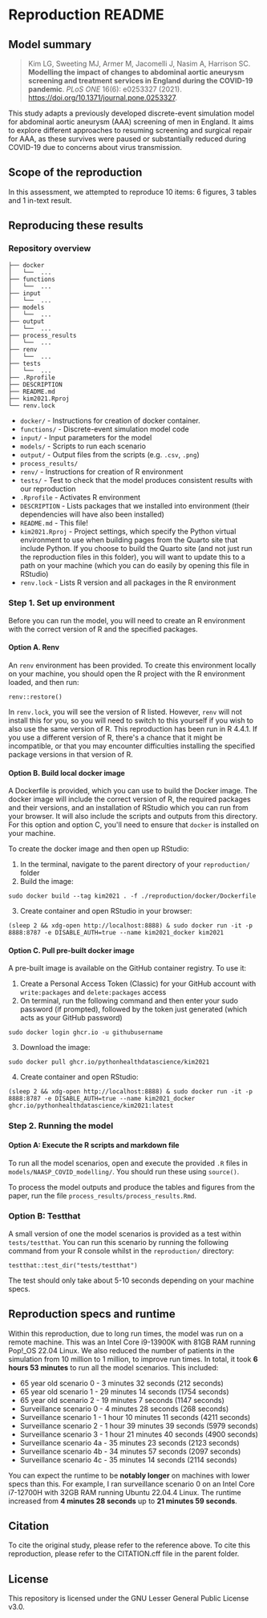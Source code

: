 # Reproduction README

## Model summary

> Kim LG, Sweeting MJ, Armer M, Jacomelli J, Nasim A, Harrison SC. **Modelling the impact of changes to abdominal aortic aneurysm screening and treatment services in England during the COVID-19 pandemic**. *PLoS ONE* 16(6): e0253327 (2021). <https://doi.org/10.1371/journal.pone.0253327>.

This study adapts a previously developed discrete-event simulation model for abdominal aortic aneurysm (AAA) screening of men in England. It aims to explore different approaches to resuming screening and surgical repair for AAA, as these survives were paused or substantially reduced during COVID-19 due to concerns about virus transmission.

## Scope of the reproduction

In this assessment, we attempted to reproduce 10 items: 6 figures, 3 tables and 1 in-text result.

## Reproducing these results

### Repository overview

```
├── docker
│   └──  ...
├── functions
│   └──  ...
├── input
│   └──  ...
├── models
│   └──  ...
├── output
│   └──  ...
├── process_results
│   └──  ...
├── renv
│   └──  ...
├── tests
│   └──  ...
├── .Rprofile
├── DESCRIPTION
├── README.md
├── kim2021.Rproj
└── renv.lock
```

* `docker/` - Instructions for creation of docker container.
* `functions/` - Discrete-event simulation model code
* `input/` - Input parameters for the model
* `models/` - Scripts to run each scenario
* `output/` - Output files from the scripts (e.g. `.csv`, `.png`)
* `process_results/`
* `renv/` - Instructions for creation of R environment
* `tests/` - Test to check that the model produces consistent results with our reproduction
* `.Rprofile` - Activates R environment
* `DESCRIPTION` - Lists packages that we installed into environment (their dependencies will have also been installed)
* `README.md` - This file!
* `kim2021.Rproj` - Project settings, which specify the Python virtual environment to use when building pages from the Quarto site that include Python. If you choose to build the Quarto site (and not just run the reproduction files in this folder), you will want to update this to a path on your machine (which you can do easily by opening this file in RStudio)
* `renv.lock` - Lists R version and all packages in the R environment

### Step 1. Set up environment

Before you can run the model, you will need to create an R environment with the correct version of R and the specified packages.

#### Option A. Renv

An `renv` environment has been provided. To create this environment locally on your machine, you should open the R project with the R environment loaded, and then run:

```
renv::restore()
```

In `renv.lock`, you will see the version of R listed. However, `renv` will not install this for you, so you will need to switch to this yourself if you wish to also use the same version of R. This reproduction has been run in R 4.4.1. If you use a different version of R, there's a chance that it might be incompatible, or that you may encounter difficulties installing the specified package versions in that version of R.

#### Option B. Build local docker image

A Dockerfile is provided, which you can use to build the Docker image. The docker image will include the correct version of R, the required packages and their versions, and an installation of RStudio which you can run from your browser. It will also include the scripts and outputs from this directory. For this option and option C, you'll need to ensure that `docker` is installed on your machine.

To create the docker image and then open up RStudio:

1. In the terminal, navigate to the parent directory of your `reproduction/` folder
2. Build the image:

```
sudo docker build --tag kim2021 . -f ./reproduction/docker/Dockerfile
```

3. Create container and open RStudio in your browser:

```
(sleep 2 && xdg-open http://localhost:8888) & sudo docker run -it -p 8888:8787 -e DISABLE_AUTH=true --name kim2021_docker kim2021
```

#### Option C. Pull pre-built docker image

A pre-built image is available on the GitHub container registry. To use it:

1. Create a Personal Access Token (Classic) for your GitHub account with `write:packages` and `delete:packages` access
2. On terminal, run the following command and then enter your sudo password (if prompted), followed by the token just generated (which acts as your GitHub password)

```
sudo docker login ghcr.io -u githubusername
```

3. Download the image:

```
sudo docker pull ghcr.io/pythonhealthdatascience/kim2021
```

4. Create container and open RStudio:

```
(sleep 2 && xdg-open http://localhost:8888) & sudo docker run -it -p 8888:8787 -e DISABLE_AUTH=true --name kim2021_docker ghcr.io/pythonhealthdatascience/kim2021:latest
```

### Step 2. Running the model

#### Option A: Execute the R scripts and markdown file

To run all the model scenarios, open and execute the provided `.R` files in `models/NAASP_COVID_modelling/`. You should run these using `source()`.

To process the model outputs and produce the tables and figures from the paper, run the file `process_results/process_results.Rmd`.

### Option B: Testthat

A small version of one the model scenarios is provided as a test within `tests/testthat`. You can run this scenario by running the following command from your R console whilst in the `reproduction/` directory:

```
testthat::test_dir("tests/testthat")
```

The test should only take about 5-10 seconds depending on your machine specs.

## Reproduction specs and runtime

Within this reproduction, due to long run times, the model was run on a remote machine. This was an Intel Core i9-13900K with 81GB RAM running Pop!_OS 22.04 Linux. We also reduced the number of patients in the simulation from 10 million to 1 million, to improve run times. In total, it took **6 hours 53 minutes** to run all the model scenarios. This included:

* 65 year old scenario 0 - 3 minutes 32 seconds (212 seconds)
* 65 year old scenario 1 - 29 minutes 14 seconds (1754 seconds)
* 65 year old scenario 2 - 19 minutes 7 seconds (1147 seconds)
* Surveillance scenario 0 - 4 minutes 28 seconds (268 seconds)
* Surveillance scenario 1 - 1 hour 10 minutes 11 seconds (4211 seconds)
* Surveillance scenario 2 - 1 hour 39 minutes 39 seconds (5979 seconds)
* Surveillance scenario 3 - 1 hour 21 minutes 40 seconds (4900 seconds)
* Surveillance scenario 4a - 35 minutes 23 seconds (2123 seconds)
* Surveillance scenario 4b - 34 minutes 57 seconds (2097 seconds)
* Surveillance scenario 4c - 35 minutes 14 seconds (2114 seconds)

You can expect the runtime to be **notably longer** on machines with lower specs than this. For example, I ran surveillance scenario 0 on an Intel Core i7-12700H with 32GB RAM running Ubuntu 22.04.4 Linux. The runtime increased from **4 minutes 28 seconds** up to **21 minutes 59 seconds**.

<!-- 212 + 1754 + 1147 + 268 + 4211 + 5979 + 4900 + 2123 + 2097 + 2114 = 24805 seconds = 413 minutes 25 seconds = 6 hours, 53 minutes, 26 seconds

Excluded these which I had run but which ended up not actually being needed for the paper:
* Surveillance scenario 4d - 35 minutes 5 seconds (2105 seconds)
* Surveillance scenario 4e - 34 minutes 56 seconds (2096 seconds) -->

## Citation

To cite the original study, please refer to the reference above. To cite this reproduction, please refer to the CITATION.cff file in the parent folder.

## License

This repository is licensed under the GNU Lesser General Public License v3.0.